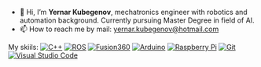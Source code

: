 - 👋 Hi, I’m **Yernar Kubegenov**, mechatronics engineer with robotics and automation background. Currently pursuing Master Degree in field of AI. 
- 📫 How to reach me by mail: yernar.kubegenov@hotmail.com

My skiils: 
[![C++](https://img.shields.io/badge/c++-%2300599C.svg?style=flat-square&logo=c%2B%2B&logoColor=white)](https://en.cppreference.com/w/) [![ROS](https://img.shields.io/badge/-ROS-grey?style=flat-square&logo=ros&logoColor=white)](http://www.ros.org)  [![Fusion360](https://img.shields.io/badge/-Fusion_360-EF443B?style=flat-square&logo=autodesk&logoColor=white)](https://www.autodesk.com/products/fusion-360)  [![Arduino](https://img.shields.io/badge/-Arduino-00979D?style=flat-square&logo=arduino&logoColor=fff)](https://arduino.cc) [![Raspberry Pi](https://img.shields.io/badge/-Raspberry_Pi-A22846?style=flat-square&logo=raspberrypi&logoColor=fff)](https://raspberrypi.org) [![Git](https://img.shields.io/badge/-Git-F05032?style=flat-square&logo=git&logoColor=fff)](http://git-scm.com) [![Visual Studio Code](https://img.shields.io/badge/-Visual_Studio_Code-007ACC?style=flat-square&logo=visualstudiocode&logoColor=fff)](https://code.visualstudio.com) 
<!---
yerkgb/yerkgb is a ✨ special ✨ repository because its `README.md` (this file) appears on your GitHub profile.
You can click the Preview link to take a look at your changes.
--->
